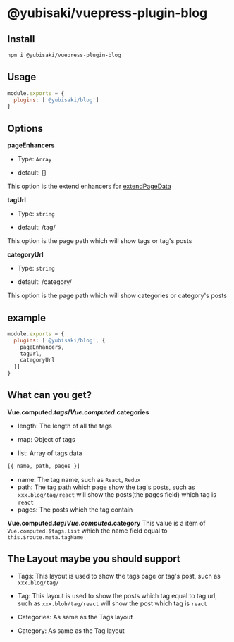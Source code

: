 # @yubisaki/vuepress-plugin-blog

## Install

```bash
npm i @yubisaki/vuepress-plugin-blog
```

## Usage

```js
module.exports = {
  plugins: ['@yubisaki/blog']
}
```

## Options

**pageEnhancers**
- Type: `Array`

- default: []

This option is the extend enhancers for [extendPageData](https://vuepress.vuejs.org/plugin/#extendpagedata)

**tagUrl**
- Type: `string`

- default: /tag/

This option is the page path which will show tags or tag's posts

**categoryUrl**
- Type: `string`

- default: /category/

This option is the page path which will show categories or category's posts

## example

```js
module.exports = {
  plugins: ['@yubisaki/blog', {
    pageEnhancers,
    tagUrl,
    categoryUrl
  }]
}
```

## What can you get?

**Vue.computed.$tags/Vue.computed.$categories**
- length: The length of all the tags

- map: Object of tags

- list: Array of tags data
```js
[{ name, path, pages }]
```
  - name: The tag name, such as `React`, `Redux`
  - path: The tag path which page show the tag's posts, such as `xxx.blog/tag/react` will show the posts(the pages field) which tag is `react`
  - pages: The posts which the tag contain

**Vue.computed.$tag/Vue.computed.$category**
This value is a item of `Vue.computed.$tags.list` which the name field equal to `this.$route.meta.tagName`

## The Layout maybe you should support

- Tags: This layout is used to show the tags page or tag's post, such as `xxx.blog/tag/`

- Tag: This layout is used to show the posts which tag equal to tag url, such as `xxx.bloh/tag/react` will show the post which tag is `react`

- Categories: As same as the Tags layout

- Category: As same as the Tag layout